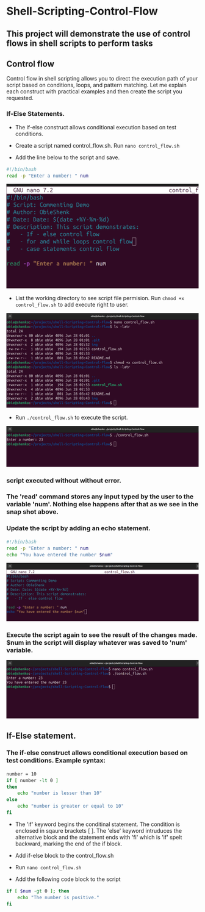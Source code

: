 # Shell-Scripting-Control-Flow
## This project will demonstrate the use of control flows in shell scripts to perform tasks

## Control flow
Control flow in shell scripting allows you to direct the execution path of your script based on conditions, loops, and pattern matching. Let me explain each construct with practical examples and then create the script you requested.

### If-Else Statements.
* The if-else construct allows conditional execution based on test conditions.

* Create a script named control_flow.sh. Run `nano control_flow.sh`

* Add the line below to the script and save.
```bash
#!/bin/bash
read -p "Enter a number: " num 
```
![](./img/Pasted%20image.png)

* List the working directory to see script file permision. Run `chmod +x control_flow.sh` to add execute right to user.

![](./img/Pasted%20image%20(3).png)

* Run `./control_flow.sh` to execute the script.

![](./img/Pasted%20image%20(4).png)

### script executed without without error.

### The 'read' command stores any input typed by the user to the variable 'num'. Nothing else happens after that as we see in the snap shot above.

### Update the script by adding an echo statement.

```bash
#!/bin/bash
read -p "Enter a number: " num 
echo "You have entered the number $num"
```
![](./img/Pasted%20image%20(5).png)

### Execute the script again to see the result of the changes made. $num in the script will display whatever was saved to 'num' variable.

![](./img/Pasted%20image%20(6).png)

## If-Else statement.
### The if-else construct allows conditional execution based on test conditions. Example syntax:
```bash
number = 10
if [ number -lt 0 ] 
then
    echo "number is lesser than 10"
else 
    echo "number is greater or equal to 10"
fi
```
* The 'if' keyword begins the conditinal statement. The condition is enclosed in sqaure brackets [ ]. The 'else' keyword intruduces the alternative block and the statement ends with 'fi' which is 'if' spelt backward, marking the end of the if block.

* Add if-else block to the control_flow.sh
* Run `nano control_flow.sh`
* Add the following code block to the script

```bash
if [ $num -gt 0 ]; then
    echo "The number is positive."
fi
```






